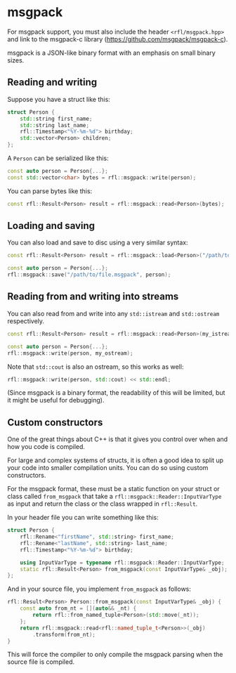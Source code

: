 # msgpack 

For msgpack support, you must also include the header `<rfl/msgpack.hpp>` and link to the msgpack-c library (https://github.com/msgpack/msgpack-c).

msgpack is a JSON-like binary format with an emphasis on small binary sizes.

## Reading and writing

Suppose you have a struct like this:

```cpp
struct Person {
    std::string first_name;
    std::string last_name;
    rfl::Timestamp<"%Y-%m-%d"> birthday;
    std::vector<Person> children;
};
```

A `Person` can be serialized like this:

```cpp
const auto person = Person{...};
const std::vector<char> bytes = rfl::msgpack::write(person);
```

You can parse bytes like this:

```cpp
const rfl::Result<Person> result = rfl::msgpack::read<Person>(bytes);
```

## Loading and saving

You can also load and save to disc using a very similar syntax:

```cpp
const rfl::Result<Person> result = rfl::msgpack::load<Person>("/path/to/file.msgpack");

const auto person = Person{...};
rfl::msgpack::save("/path/to/file.msgpack", person);
```

## Reading from and writing into streams

You can also read from and write into any `std::istream` and `std::ostream` respectively.

```cpp
const rfl::Result<Person> result = rfl::msgpack::read<Person>(my_istream);

const auto person = Person{...};
rfl::msgpack::write(person, my_ostream);
```

Note that `std::cout` is also an ostream, so this works as well:

```cpp
rfl::msgpack::write(person, std::cout) << std::endl;
```

(Since msgpack is a binary format, the readability of this will be limited, but it might be useful for debugging).

## Custom constructors

One of the great things about C++ is that it gives you control over
when and how you code is compiled.

For large and complex systems of structs, it is often a good idea to split up
your code into smaller compilation units. You can do so using custom constructors.

For the msgpack format, these must be a static function on your struct or class called
`from_msgpack` that take a `rfl::msgpack::Reader::InputVarType` as input and return
the class or the class wrapped in `rfl::Result`.

In your header file you can write something like this:

```cpp
struct Person {
    rfl::Rename<"firstName", std::string> first_name;
    rfl::Rename<"lastName", std::string> last_name;
    rfl::Timestamp<"%Y-%m-%d"> birthday;

    using InputVarType = typename rfl::msgpack::Reader::InputVarType;
    static rfl::Result<Person> from_msgpack(const InputVarType& _obj);
};
```

And in your source file, you implement `from_msgpack` as follows:

```cpp
rfl::Result<Person> Person::from_msgpack(const InputVarType& _obj) {
    const auto from_nt = [](auto&& _nt) {
        return rfl::from_named_tuple<Person>(std::move(_nt));
    };
    return rfl::msgpack::read<rfl::named_tuple_t<Person>>(_obj)
        .transform(from_nt);
}
```

This will force the compiler to only compile the msgpack parsing when the source file is compiled.
